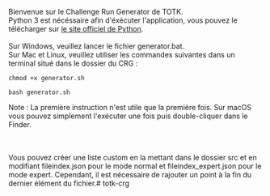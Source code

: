 Bienvenue sur le Challenge Run Generator de TOTK.<br>
Python 3 est nécéssaire afin d'éxécuter l'application, vous pouvez le télécharger sur [le site officiel de Python](https://www.python.org/).<br><br>
Sur Windows, veuillez lancer le fichier generator.bat.<br>
Sur Mac et Linux, veuillez utiliser les commandes suivantes dans un terminal situé dans le dossier du CRG :

`chmod +x generator.sh`

`bash generator.sh`

Note : La première instruction n'est utile que la première fois. Sur macOS vous pouvez simplement l'exécuter une fois puis double-cliquer dans le Finder.

<br><br>
Vous pouvez créer une liste custom en la mettant dans le dossier src et en modifiant fileindex.json pour le mode normal et fileindex_expert.json pour le mode expert. Cependant, il est nécessaire de rajouter un point à la fin du dernier élément du fichier.# totk-crg
